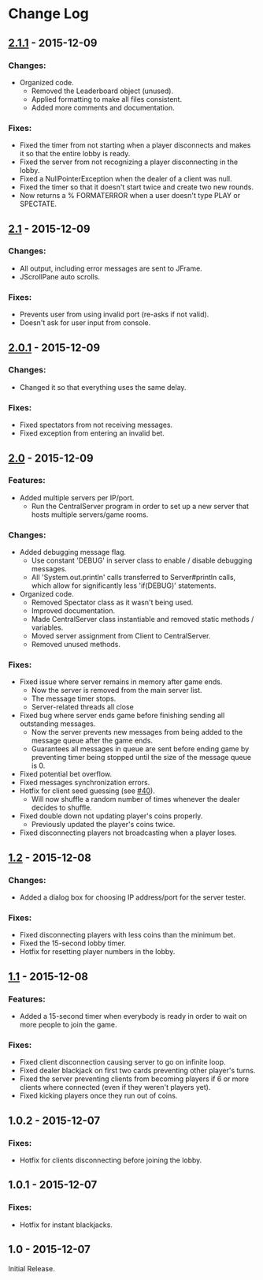 # Change Log
## [2.1.1](https://github.com/Bimde/Blackjack-Server/compare/v2.1...v2.1.1) - 2015-12-09
### Changes:
 - Organized code.
	- Removed the Leaderboard object (unused).
	- Applied formatting to make all files consistent.
	- Added more comments and documentation.

### Fixes:
 - Fixed the timer from not starting when a player disconnects and makes it so that the entire lobby is ready.
 - Fixed the server from not recognizing a player disconnecting in the lobby.
 - Fixed a NullPointerException when the dealer of a client was null.
 - Fixed the timer so that it doesn't start twice and create two new rounds.
 - Now returns a % FORMATERROR when a user doesn't type PLAY or SPECTATE.

## [2.1](https://github.com/Bimde/Blackjack-Server/compare/v2.0.1...v2.1) - 2015-12-09
### Changes:
 - All output, including error messages are sent to JFrame.
 - JScrollPane auto scrolls.

### Fixes:
 - Prevents user from using invalid port (re-asks if not valid).
 - Doesn't ask for user input from console.

## [2.0.1](https://github.com/Bimde/Blackjack-Server/compare/v2.0...v2.0.1) - 2015-12-09
### Changes:
 - Changed it so that everything uses the same delay.

### Fixes:
 - Fixed spectators from not receiving messages.
 - Fixed exception from entering an invalid bet.

## [2.0](https://github.com/Bimde/Blackjack-Server/compare/v1.2...v2.0) - 2015-12-09
### Features:
 - Added multiple servers per IP/port.
 	- Run the CentralServer program in order to set up a new server that hosts multiple servers/game rooms.

### Changes:
 - Added debugging message flag.
	- Use constant 'DEBUG' in server class to enable / disable debugging messages.
	- All 'System.out.println' calls transferred to Server#println calls, which allow for significantly less 'if(DEBUG)' statements.
 - Organized code.
	- Removed Spectator class as it wasn't being used.
	- Improved documentation.
	- Made CentralServer class instantiable and removed static methods / variables.
	- Moved server assignment from Client to CentralServer.
	- Removed unused methods.

### Fixes:
 - Fixed issue where server remains in memory after game ends.
	- Now the server is removed from the main server list.
	- The message timer stops.
	- Server-related threads all close
 - Fixed bug where server ends game before finishing sending all outstanding messages.
	- Now the server prevents new messages from being added to the message queue after the game ends.
	- Guarantees all messages in queue are sent before ending game by preventing timer being stopped until the size of the message queue is 0.
 - Fixed potential bet overflow.
 - Fixed messages synchronization errors.
 - Hotfix for client seed guessing (see [#40](https://github.com/Bimde/Blackjack-Server/issues/40)).
 	- Will now shuffle a random number of times whenever the dealer decides to shuffle.
 - Fixed double down not updating player's coins properly.
 	- Previously updated the player's coins twice.
 - Fixed disconnecting players not broadcasting when a player loses.

## [1.2](https://github.com/Bimde/Blackjack-Server/compare/v1.1...v1.2) - 2015-12-08
### Changes:
 - Added a dialog box for choosing IP address/port for the server tester.

### Fixes:
 - Fixed disconnecting players with less coins than the minimum bet.
 - Fixed the 15-second lobby timer.
 - Hotfix for resetting player numbers in the lobby.

## [1.1](https://github.com/Bimde/Blackjack-Server/compare/v1.02...v1.1) - 2015-12-08
### Features:
 - Added a 15-second timer when everybody is ready in order to wait on more people to join the game.

### Fixes:
 - Fixed client disconnection causing server to go on infinite loop.
 - Fixed dealer blackjack on first two cards preventing other player's turns.
 - Fixed the server preventing clients from becoming players if 6 or more clients where connected (even if they weren't players yet).
 - Fixed kicking players once they run out of coins.

## 1.0.2 - 2015-12-07
### Fixes:
 - Hotfix for clients disconnecting before joining the lobby.

## 1.0.1 - 2015-12-07
### Fixes:
 - Hotfix for instant blackjacks.

## 1.0 - 2015-12-07
Initial Release.